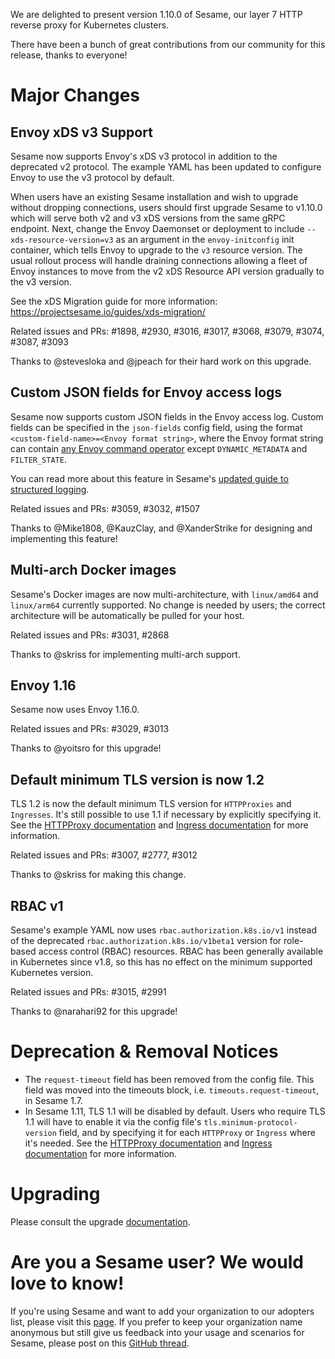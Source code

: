 We are delighted to present version 1.10.0 of Sesame, our layer 7 HTTP reverse proxy for Kubernetes clusters.

There have been a bunch of great contributions from our community for this release, thanks to everyone!

# Major Changes

## Envoy xDS v3 Support
Sesame now supports Envoy's xDS v3 protocol in addition to the deprecated v2 protocol. The example YAML has been updated to configure Envoy to use the v3 protocol by default.

When users have an existing Sesame installation and wish to upgrade without dropping connections, users should first upgrade Sesame  to v1.10.0 which will serve both v2 and v3 xDS versions from the same gRPC endpoint. Next, change the Envoy Daemonset or deployment to include `--xds-resource-version=v3` as an argument in the `envoy-initconfig` init container, which tells Envoy to upgrade to the `v3` resource version. The usual rollout process will handle draining connections allowing a fleet of Envoy instances to move from the v2 xDS Resource API version gradually to the v3 version.

See the xDS Migration guide for more information: https://projectsesame.io/guides/xds-migration/

Related issues and PRs: #1898, #2930, #3016, #3017, #3068, #3079, #3074, #3087, #3093

Thanks to @stevesloka and @jpeach for their hard work on this upgrade.

## Custom JSON fields for Envoy access logs
Sesame now supports custom JSON fields in the Envoy access log. Custom fields can be specified in the `json-fields` config field, using the format `<custom-field-name>=<Envoy format string>`, where the Envoy format string can contain [any Envoy command operator](https://www.envoyproxy.io/docs/envoy/latest/configuration/observability/access_log/usage#command-operators) except `DYNAMIC_METADATA` and `FILTER_STATE`. 

You can read more about this feature in Sesame's [updated guide to structured logging](https://projectsesame.io/guides/structured-logs/).

Related issues and PRs: #3059, #3032, #1507

Thanks to @Mike1808, @KauzClay, and @XanderStrike for designing and implementing this feature!

## Multi-arch Docker images
Sesame's Docker images are now multi-architecture, with `linux/amd64` and `linux/arm64` currently supported. No change is needed by users; the correct architecture will be automatically be pulled for your host.

Related issues and PRs: #3031, #2868

Thanks to @skriss for implementing multi-arch support.

## Envoy 1.16

Sesame now uses Envoy 1.16.0.

Related issues and PRs: #3029, #3013

Thanks to @yoitsro for this upgrade!

## Default minimum TLS version is now 1.2

TLS 1.2 is now the default minimum TLS version for `HTTPProxies` and `Ingresses`. It's still possible to use 1.1 if necessary by explicitly specifying it. See the [HTTPProxy documentation](https://projectsesame.io/docs/v1.10.0/config/tls-termination/) and [Ingress documentation](https://projectsesame.io/docs/v1.10.0/config/annotations/#Sesame-specific-ingress-annotations) for more information.

Related issues and PRs: #3007, #2777, #3012

Thanks to @skriss for making this change.

## RBAC v1

Sesame's example YAML now uses `rbac.authorization.k8s.io/v1` instead of the deprecated `rbac.authorization.k8s.io/v1beta1` version for role-based access control (RBAC) resources. RBAC has been generally available in Kubernetes since v1.8, so this has no effect on the minimum supported Kubernetes version.

Related issues and PRs: #3015, #2991

Thanks to @narahari92 for this upgrade!

# Deprecation & Removal Notices
- The `request-timeout` field has been removed from the config file. This field was moved into the timeouts block, i.e. `timeouts.request-timeout`, in Sesame 1.7.
- In Sesame 1.11, TLS 1.1 will be disabled by default. Users who require TLS 1.1 will have to enable it via the config file's `tls.minimum-protocol-version` field, and by specifying it for each `HTTPProxy` or `Ingress` where it's needed. See the [HTTPProxy documentation](https://projectsesame.io/docs/v1.10.0/config/tls-termination/) and [Ingress documentation](https://projectsesame.io/docs/v1.10.0/config/annotations/#Sesame-specific-ingress-annotations) for more information.

# Upgrading
Please consult the upgrade [documentation](https://projectsesame.io/resources/upgrading/).

# Are you a Sesame user? We would love to know!
If you're using Sesame and want to add your organization to our adopters list, please visit this [page](https://github.com/projectsesame/sesame/blob/master/ADOPTERS.md). If you prefer to keep your organization name anonymous but still give us feedback into your usage and scenarios for Sesame, please post on this [GitHub thread](https://github.com/projectsesame/sesame/issues/1269).
